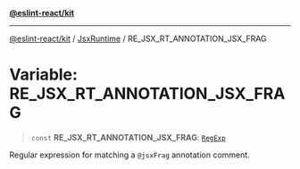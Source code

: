 [**@eslint-react/kit**](../../../../README.md)

***

[@eslint-react/kit](../../../../README.md) / [JsxRuntime](../README.md) / RE\_JSX\_RT\_ANNOTATION\_JSX\_FRAG

# Variable: RE\_JSX\_RT\_ANNOTATION\_JSX\_FRAG

> `const` **RE\_JSX\_RT\_ANNOTATION\_JSX\_FRAG**: [`RegExp`](https://developer.mozilla.org/docs/Web/JavaScript/Reference/Global_Objects/RegExp)

Regular expression for matching a `@jsxFrag` annotation comment.
